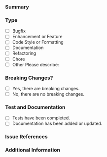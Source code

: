 <!-- markdownlint-disable first-line-h1 no-inline-html -->

<!--
    In order to have the best experience with our community, we recommend that you read the code of conduct and contributing guidelines before submitting a pull request.
    
    By submitting this pull request, you confirm that you have read, understood, and agreed to the project's code of conduct and contributing guidelines.

    Please use conventional commits to format the title of the pull request and the commit messages.
    For more information, please refer to https://www.conventionalcommits.org.
-->

### Summary

<!--
    Please provide a clear and concise description of the pull request.
-->

### Type

<!--
    Please check the one(s) that applies to this pull request using "x".
-->

- [ ] Bugfix
- [ ] Enhancement or Feature
- [ ] Code Style or Formatting
- [ ] Documentation
- [ ] Refactoring
- [ ] Chore
- [ ] Other
        Please describe:

### Breaking Changes?

<!--
    Please check the one that applies to this pull request using "x".
    If this pull request contains a breaking change, please describe the impact and mitigation path.
-->

- [ ] Yes, there are breaking changes.
- [ ] No, there are no breaking changes.

### Test and Documentation

<!--
    Please check the one(s) that applies to this pull request using "x".
    For bug fixes and enhancements/features, please ensure that tests and documentation have been completed and provide details.
-->

- [ ] Tests have been completed.
- [ ] Documentation has been added or updated.

<!--
    Please describe the tests that have been completed and/or the documentation that has been added/updated.
-->

### Issue References

<!--
    Is this related to any GitHub issue(s)? If so, please provide the issue number(s) that are closed or resolved by this pull request.

    For bug fixes and enhancements/features, please ensure that a GitHub issue has been created and provide the issue number(s) here.

    Please use the 'Closes' keyword followed by the a hash and issue number.
    This will link the pull request to the issue(s) and automatically close them when the pull request is merged.

    Example:

    Closes #000
    Closes #001
-->

### Additional Information

<!--
    Please provide any additional information that may be helpful.
-->

